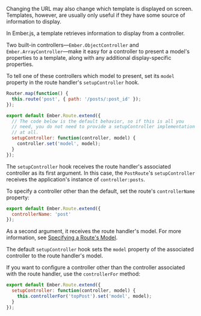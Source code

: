 Changing the URL may also change which template is displayed on
screen. Templates, however, are usually only useful if they have some
source of information to display.

In Ember.js, a template retrieves information to display from a
controller.

Two built-in controllers—`Ember.ObjectController` and
`Ember.ArrayController`—make it easy for a controller to present a
model's properties to a template, along with any additional
display-specific properties.

To tell one of these controllers which model to present, set its
`model` property in the route handler's `setupController` hook.

```javascript {data-filename=app/router.js}
Router.map(function() {
  this.route('post', { path: '/posts/:post_id' });
});
```

```javascript {data-filename=app/routes/post.js}
export default Ember.Route.extend({
  // The code below is the default behavior, so if this is all you
  // need, you do not need to provide a setupController implementation
  // at all.
  setupController: function(controller, model) {
    controller.set('model', model);
  }
});
```

The `setupController` hook receives the route handler's associated
controller as its first argument. In this case, the `PostRoute`'s
`setupController` receives the application's instance of
`controller:posts`.

To specify a controller other than the default, set the route's
`controllerName` property:

```javascript {data-filename=app/routes/special-post.js}
export default Ember.Route.extend({
  controllerName: 'post'
});
```

As a second argument, it receives the route handler's model. For more
information, see [Specifying a Route's Model](../specifying-a-routes-model/).

The default `setupController` hook sets the `model` property of the
associated controller to the route handler's model.

If you want to configure a controller other than the controller
associated with the route handler, use the `controllerFor` method:

```javascript {data-filename=app/routes/post.js}
export default Ember.Route.extend({
  setupController: function(controller, model) {
    this.controllerFor('topPost').set('model', model);
  }
});
```

<!-- eof - needed for pages that end in a code block  -->
